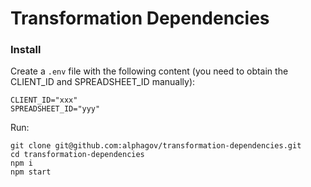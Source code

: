 # Transformation Dependencies

### Install

Create a `.env` file with the following content (you need to obtain the CLIENT_ID and SPREADSHEET_ID manually):

```
CLIENT_ID="xxx"
SPREADSHEET_ID="yyy"
```

Run:

```
git clone git@github.com:alphagov/transformation-dependencies.git
cd transformation-dependencies
npm i
npm start
```
